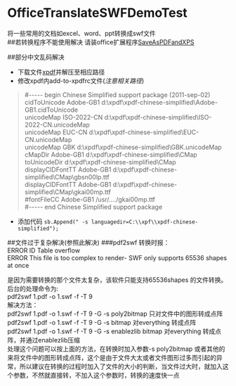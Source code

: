 # OfficeTranslateSWFDemoTest
将一些常用的文档如excel、word、ppt转换成swf文件  
##若转换程序不能使用解决
请装office扩展程序[SaveAsPDFandXPS](Source\SaveAsPDFandXPS.exe)

##部分中文乱码解决
* 下载文件[xpdf](Source/xpdf.zip)并解压至相应路径
* 修改xpdf内add-to-xpdfrc文件(*注意相关路径*)  
>\#----- begin Chinese Simplified support package (2011-sep-02)  
cidToUnicode    Adobe-GB1    d:\xpdf\xpdf-chinese-simplified\Adobe-GB1.cidToUnicode  
unicodeMap    ISO-2022-CN    d:\xpdf\xpdf-chinese-simplified\ISO-2022-CN.unicodeMap  
unicodeMap    EUC-CN        d:\xpdf\xpdf-chinese-simplified\EUC-CN.unicodeMap  
unicodeMap    GBK        d:\xpdf\xpdf-chinese-simplified\GBK.unicodeMap  
cMapDir        Adobe-GB1    d:\xpdf\xpdf-chinese-simplified\CMap  
toUnicodeDir            d:\xpdf\xpdf-chinese-simplified\CMap  
displayCIDFontTT    Adobe-GB1    d:\xpdf\xpdf-chinese-simplified\CMap\gbsn00lp.ttf  
displayCIDFontTT    Adobe-GB1    d:\xpdf\xpdf-chinese-simplified\CMap\gkai00mp.ttf  
\#fontFileCC	Adobe-GB1	/usr/..../gkai00mp.ttf  
\#----- end Chinese Simplified support package  
* 添加代码 `sb.Append(" -s languagedir=C:\\xpf\\xpdf-chinese-simplified"); `

##文件过于复杂解决(参照此解决)
###pdf2swf 转换时报：    
ERROR   ID Table overflow    
ERROR   This file is too complex to render- SWF only supports 65536 shapes at once    
    
是因为需要转换的那个文件太复杂，该软件只能支持65536shapes 的文件转换。    
后台的处理命令为:    
 pdf2swf 1.pdf -o 1.swf -f -T 9     
解决方法：    
 pdf2swf 1.pdf -o 1.swf -f -T 9 -G -s poly2bitmap    只对文件中的图形转成点阵    
 pdf2swf 1.pdf -o 1.swf -f -T 9 -G -s bitmap    对everything 转成点阵    
pdf2swf 1.pdf -o 1.swf -f -T 9 -G -s enablezlib  bitmap    对everything 转成点阵，并通过enablezlib压缩    
处理这个问题可以按上面的方法，在转换时加入参数-s poly2bitmap 或者其他的来将文件中的图形转成点阵，这个是由于文件大太或者文件图形过多而引起的异常，所以建议在转换的过程时加入了文件的大小的判断，当文件过大时，就加入这个参数，不然就直接转，不加入这个参数时，转换的速度快一点
